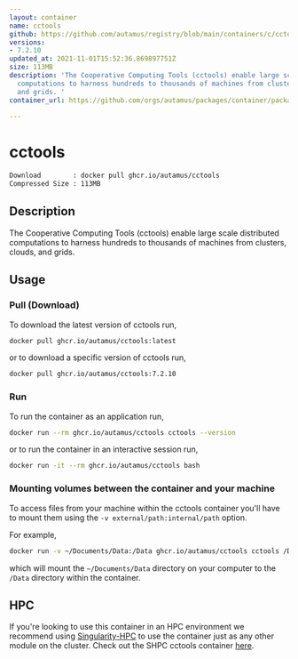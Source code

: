 ```yaml
---
layout: container
name: cctools
github: https://github.com/autamus/registry/blob/main/containers/c/cctools/spack.yaml
versions:
- 7.2.10
updated_at: 2021-11-01T15:52:36.869897751Z
size: 113MB
description: 'The Cooperative Computing Tools (cctools) enable large scale distributed
  computations to harness hundreds to thousands of machines from clusters, clouds,
  and grids. '
container_url: https://github.com/orgs/autamus/packages/container/package/cctools

---
```

# cctools
```bash 
Download        : docker pull ghcr.io/autamus/cctools
Compressed Size : 113MB
```

## Description
The Cooperative Computing Tools (cctools) enable large scale distributed computations to harness hundreds to thousands of machines from clusters, clouds, and grids. 

## Usage
### Pull (Download)
To download the latest version of cctools run,

```bash
docker pull ghcr.io/autamus/cctools:latest
```

or to download a specific version of cctools run,

```bash
docker pull ghcr.io/autamus/cctools:7.2.10
```
### Run
To run the container as an application run,
```bash
docker run --rm ghcr.io/autamus/cctools cctools --version
```

or to run the container in an interactive session run,
```bash
docker run -it --rm ghcr.io/autamus/cctools bash
```

### Mounting volumes between the container and your machine
To access files from your machine within the cctools container you'll have to mount them using the `-v external/path:internal/path` option.

For example,
```bash
docker run -v ~/Documents/Data:/Data ghcr.io/autamus/cctools cctools /Data/myData.csv
```
which will mount the `~/Documents/Data` directory on your computer to the `/Data` directory within the container.

## HPC
If you're looking to use this container in an HPC environment we recommend using [Singularity-HPC](https://singularity-hpc.readthedocs.io) to use the container just as any other module on the cluster. Check out the SHPC cctools container [here](https://singularityhub.github.io/singularity-hpc/r/ghcr.io-autamus-cctools/).